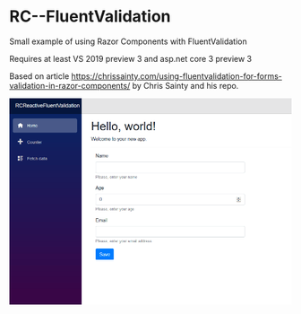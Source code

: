 # RC--FluentValidation
Small example of using Razor Components with FluentValidation


Requires at least VS 2019 preview 3 and asp.net core 3 preview 3

Based on article https://chrissainty.com/using-fluentvalidation-for-forms-validation-in-razor-components/ by Chris Sainty and his repo.

![](https://github.com/akourbat/RC--FluentValidation/blob/master/Validation.gif)
